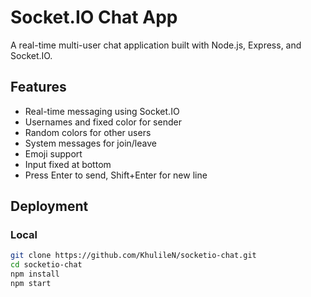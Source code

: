 # Socket.IO Chat App

A real-time multi-user chat application built with Node.js, Express, and Socket.IO.

## Features

- Real-time messaging using Socket.IO
- Usernames and fixed color for sender
- Random colors for other users
- System messages for join/leave
- Emoji support
- Input fixed at bottom
- Press Enter to send, Shift+Enter for new line

## Deployment

### Local

```bash
git clone https://github.com/KhulileN/socketio-chat.git
cd socketio-chat
npm install
npm start
